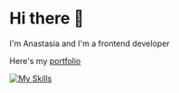 # Hi there 👋
I'm Anastasia and I'm a frontend developer

Here's my <a href="https://anastasiacheb.github.io/" target=_blank>portfolio</a>

[![My Skills](https://skillicons.dev/icons?i=html,css,js,sass,vite,npm,git,github,vscode,figma,bem)](https://skillicons.dev)

<!---
anastasiacheb/anastasiacheb is a ✨ special ✨ repository because its `README.md` (this file) appears on your GitHub profile.
You can click the Preview link to take a look at your changes.
--->
